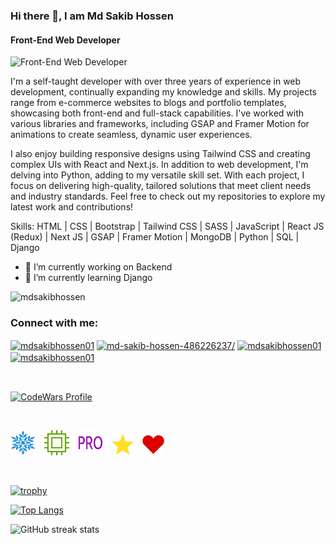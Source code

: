 ### Hi there 👋, I am Md Sakib Hossen
#### Front-End Web Developer
![Front-End Web Developer](https://media.licdn.com/dms/image/v2/D5616AQE1YVCEn4MEBA/profile-displaybackgroundimage-shrink_350_1400/profile-displaybackgroundimage-shrink_350_1400/0/1719680558417?e=1751500800&v=beta&t=Bybt8o4ZPkCKwdkIi3xv5lEpzphPq5kCl2xokAKx8vU)
<p>I'm a self-taught developer with over three years of experience in web development, continually expanding my knowledge and skills. My projects range from e-commerce websites to blogs and portfolio templates, showcasing both front-end and full-stack capabilities. I've worked with various libraries and frameworks, including GSAP and Framer Motion for animations to create seamless, dynamic user experiences. </p> 
<p>I also enjoy building responsive designs using Tailwind CSS and creating complex UIs with React and Next.js. In addition to web development, I'm delving into Python, adding to my versatile skill set. With each project, I focus on delivering high-quality, tailored solutions that meet client needs and industry standards. Feel free to check out my repositories to explore my latest work and contributions! </p>

Skills:
HTML | CSS | Bootstrap | Tailwind CSS | SASS | JavaScript | React JS (Redux) | Next JS | GSAP | Framer Motion | MongoDB | Python | SQL | Django

- 🔭 I’m currently working on Backend 
- 🌱 I’m currently learning Django 

<p align="left"> <img src="https://komarev.com/ghpvc/?username=mdsakibhossen&label=Profile%20views&color=0e75b6&style=flat" alt="mdsakibhossen" /> </p>

<h3 align="left">Connect with me:</h3>
<p align="left">
<a href="https://twitter.com/mdsakibhossen01" target="_blank"><img align="center" src="https://raw.githubusercontent.com/rahuldkjain/github-profile-readme-generator/master/src/images/icons/Social/twitter.svg" alt="mdsakibhossen01" height="30" width="40" /></a>
<a href="https://linkedin.com/in/mdsakibhossen/" target="_blank"><img align="center" src="https://raw.githubusercontent.com/rahuldkjain/github-profile-readme-generator/master/src/images/icons/Social/linked-in-alt.svg" alt="md-sakib-hossen-486226237/" height="30" width="40" /></a>
<a href="https://fb.com/mdsakibhossen01" target="_blank"><img align="center" src="https://raw.githubusercontent.com/rahuldkjain/github-profile-readme-generator/master/src/images/icons/Social/facebook.svg" alt="mdsakibhossen01" height="30" width="40" /></a>
<a href="https://instagram.com/mdsakibhossen01" target="_blank"><img align="center" src="https://raw.githubusercontent.com/rahuldkjain/github-profile-readme-generator/master/src/images/icons/Social/instagram.svg" alt="mdsakibhossen01" height="30" width="40" /></a>
</p>
<br>

<p><a href="https://www.codewars.com/users/mdsakibhossen" target="_blank"><img align="center" src="https://www.codewars.com/users/mdsakibhossen/badges/large" alt="CodeWars Profile" /></a></p>
<br>
<p><a href='https://archiveprogram.github.com/'><img src='https://raw.githubusercontent.com/acervenky/animated-github-badges/master/assets/acbadge.gif' width='40' height='40'></a> <a href='https://docs.github.com/en/developers'><img src='https://raw.githubusercontent.com/acervenky/animated-github-badges/master/assets/devbadge.gif' width='40' height='40'></a> <a href='https://github.com/pricing'><img src='https://raw.githubusercontent.com/acervenky/animated-github-badges/master/assets/pro.gif' width='40' height='40'></a> <a href='https://stars.github.com/'><img src='https://raw.githubusercontent.com/acervenky/animated-github-badges/master/assets/starbadge.gif' width='35' height='35'></a> <a href='https://docs.github.com/en/github/supporting-the-open-source-community-with-github-sponsors'><img src='https://raw.githubusercontent.com/acervenky/animated-github-badges/master/assets/sponsorbadge.gif' width='35' height='35'></a> </p>
<br>


[![trophy](https://github-profile-trophy.vercel.app/?username=mdsakibhossen&theme=radical)](https://github.com/ryo-ma/github-profile-trophy&theme=radical)



[![Top Langs](https://github-readme-stats.vercel.app/api/top-langs/?username=mdsakibhossen&theme=radical)](https://github.com/anuraghazra/github-readme-stats&theme=radical)



![GitHub streak stats](https://streak-stats.demolab.com/?user=mdsakibhossen&theme=radical)  

